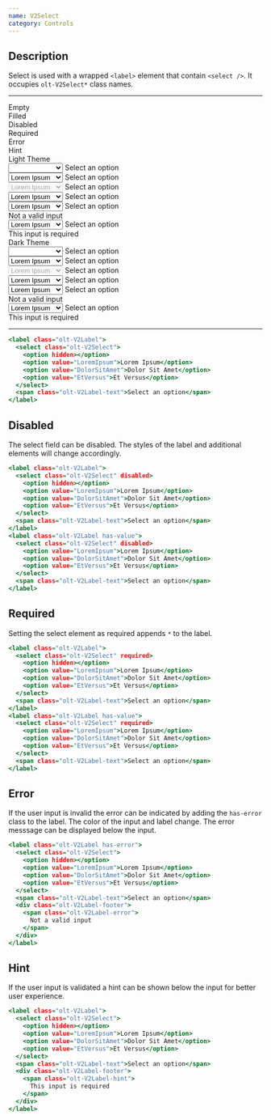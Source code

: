 ```yaml
---
name: V2Select
category: Controls
---
```


## Description

Select is used with a wrapped `<label>` element that contain
`<select />`. It occupies `olt-V2Select*` class names.

---

<div class="olt-Grid olt-u-marginTop4 olt-u-marginBottom6">
  <div class="olt-Grid-item olt-Grid-item--3">
    <div class="demo-spacer-small"></div>
    <div>
      <div class="demo-input-label">
        Empty
      </div>
      <div class="demo-input-label">
        Filled
      </div>
      <div class="demo-input-label">
        Disabled
      </div>
      <div class="demo-input-label">
        Required
      </div>
      <div class="demo-input-label">
        Error
      </div>
      <div class="demo-input-label">
        Hint
      </div>
    </div>
  </div>
  <div class="olt-Grid-item olt-Grid-item--9">
    <div class="olt-Grid">
      <div class="olt-Grid-item olt-Grid-item--5">
        <div class="demo-title">Light Theme</div>
        <div class="demo-subtitle-small"></div>
        <div class="olt-Card">
          <div class="olt-Card-content">
            <div class="demo-input-content">
              <label class="olt-V2Label">
                <select class="olt-V2Select">
                  <option hidden></option>
                  <option value="LoremIpsum">Lorem Ipsum</option>
                  <option value="DolorSitAmet">Dolor Sit Amet</option>
                  <option value="EtVersus">Et Versus</option>
                </select>
                <span class="olt-V2Label-text">Select an option</span>
              </label>
            </div>
            <div class="demo-input-content">
              <label class="olt-V2Label has-value">
                <select class="olt-V2Select">
                  <option value="LoremIpsum">Lorem Ipsum</option>
                  <option value="DolorSitAmet">Dolor Sit Amet</option>
                  <option value="EtVersus">Et Versus</option>
                </select>
                <span class="olt-V2Label-text">Select an option</span>
              </label>
            </div>
            <div class="demo-input-content">
              <label class="olt-V2Label has-value">
                <select class="olt-V2Select" disabled>
                  <option value="LoremIpsum">Lorem Ipsum</option>
                  <option value="DolorSitAmet">Dolor Sit Amet</option>
                  <option value="EtVersus">Et Versus</option>
                </select>
                <span class="olt-V2Label-text">Select an option</span>
              </label>
            </div>
            <div class="demo-input-content">
              <label class="olt-V2Label has-value">
                <select class="olt-V2Select" required>
                  <option value="LoremIpsum">Lorem Ipsum</option>
                  <option value="DolorSitAmet">Dolor Sit Amet</option>
                  <option value="EtVersus">Et Versus</option>
                </select>
                <span class="olt-V2Label-text">Select an option</span>
              </label>
            </div>
            <div class="demo-input-content">
              <label class="olt-V2Label has-value has-error">
                <select class="olt-V2Select">
                  <option value="LoremIpsum">Lorem Ipsum</option>
                  <option value="DolorSitAmet">Dolor Sit Amet</option>
                  <option value="EtVersus">Et Versus</option>
                </select>
                <span class="olt-V2Label-text">Select an option</span>
                <div class="olt-V2Label-footer">
                  <span class="olt-V2Label-error">
                    Not a valid input
                  </span>
                </div>
              </label>
            </div>
            <div class="demo-input-content">
              <label class="olt-V2Label has-value">
                <select class="olt-V2Select">
                  <option value="LoremIpsum">Lorem Ipsum</option>
                  <option value="DolorSitAmet">Dolor Sit Amet</option>
                  <option value="EtVersus">Et Versus</option>
                </select>
                <span class="olt-V2Label-text">Select an option</span>
                <div class="olt-V2Label-footer">
                  <span class="olt-V2Label-hint">
                    This input is required
                  </span>
                </div>
              </label>
            </div>
          </div>
        </div>
      </div>
      <div class="olt-Grid-item olt-Grid-item--5">
        <div class="demo-title">Dark Theme</div>
        <div class="demo-subtitle-small"></div>
        <div class="olt-Card olt-Card--dark olt-Theme-dark">
          <div class="olt-Card-content">
            <div class="demo-input-content">
              <label class="olt-V2Label">
                <select class="olt-V2Select">
                  <option hidden></option>
                  <option value="LoremIpsum">Lorem Ipsum</option>
                  <option value="DolorSitAmet">Dolor Sit Amet</option>
                  <option value="EtVersus">Et Versus</option>
                </select>
                <span class="olt-V2Label-text">Select an option</span>
              </label>
            </div>
            <div class="demo-input-content">
              <label class="olt-V2Label has-value">
                <select class="olt-V2Select">
                  <option value="LoremIpsum">Lorem Ipsum</option>
                  <option value="DolorSitAmet">Dolor Sit Amet</option>
                  <option value="EtVersus">Et Versus</option>
                </select>
                <span class="olt-V2Label-text">Select an option</span>
              </label>
            </div>
            <div class="demo-input-content">
              <label class="olt-V2Label has-value">
                <select class="olt-V2Select" disabled>
                  <option value="LoremIpsum">Lorem Ipsum</option>
                  <option value="DolorSitAmet">Dolor Sit Amet</option>
                  <option value="EtVersus">Et Versus</option>
                </select>
                <span class="olt-V2Label-text">Select an option</span>
              </label>
            </div>
            <div class="demo-input-content">
              <label class="olt-V2Label has-value">
                <select class="olt-V2Select" required>
                  <option value="LoremIpsum">Lorem Ipsum</option>
                  <option value="DolorSitAmet">Dolor Sit Amet</option>
                  <option value="EtVersus">Et Versus</option>
                </select>
                <span class="olt-V2Label-text">Select an option</span>
              </label>
            </div>
            <div class="demo-input-content">
              <label class="olt-V2Label has-value has-error">
                <select class="olt-V2Select">
                  <option value="LoremIpsum">Lorem Ipsum</option>
                  <option value="DolorSitAmet">Dolor Sit Amet</option>
                  <option value="EtVersus">Et Versus</option>
                </select>
                <span class="olt-V2Label-text">Select an option</span>
                <div class="olt-V2Label-footer">
                  <span class="olt-V2Label-error">
                    Not a valid input
                  </span>
                </div>
              </label>
            </div>
            <div class="demo-input-content">
              <label class="olt-V2Label has-value">
                <select class="olt-V2Select">
                  <option value="LoremIpsum">Lorem Ipsum</option>
                  <option value="DolorSitAmet">Dolor Sit Amet</option>
                  <option value="EtVersus">Et Versus</option>
                </select>
                <span class="olt-V2Label-text">Select an option</span>
                <div class="olt-V2Label-footer">
                  <span class="olt-V2Label-hint">
                    This input is required
                  </span>
                </div>
              </label>
            </div>
          </div>
        </div>
      </div>
    </div>
  </div>
</div>

---

```example.html
<label class="olt-V2Label">
  <select class="olt-V2Select">
    <option hidden></option>
    <option value="LoremIpsum">Lorem Ipsum</option>
    <option value="DolorSitAmet">Dolor Sit Amet</option>
    <option value="EtVersus">Et Versus</option>
  </select>
  <span class="olt-V2Label-text">Select an option</span>
</label>
```

## Disabled

The select field can be disabled. The styles of the label
and additional elements will change accordingly.

```disabled.html
<label class="olt-V2Label">
  <select class="olt-V2Select" disabled>
    <option hidden></option>
    <option value="LoremIpsum">Lorem Ipsum</option>
    <option value="DolorSitAmet">Dolor Sit Amet</option>
    <option value="EtVersus">Et Versus</option>
  </select>
  <span class="olt-V2Label-text">Select an option</span>
</label>
<label class="olt-V2Label has-value">
  <select class="olt-V2Select" disabled>
    <option value="LoremIpsum">Lorem Ipsum</option>
    <option value="DolorSitAmet">Dolor Sit Amet</option>
    <option value="EtVersus">Et Versus</option>
  </select>
  <span class="olt-V2Label-text">Select an option</span>
</label>
```

## Required

Setting the select element as required appends `*` to the label.

```required.html
<label class="olt-V2Label">
  <select class="olt-V2Select" required>
    <option hidden></option>
    <option value="LoremIpsum">Lorem Ipsum</option>
    <option value="DolorSitAmet">Dolor Sit Amet</option>
    <option value="EtVersus">Et Versus</option>
  </select>
  <span class="olt-V2Label-text">Select an option</span>
</label>
<label class="olt-V2Label has-value">
  <select class="olt-V2Select" required>
    <option value="LoremIpsum">Lorem Ipsum</option>
    <option value="DolorSitAmet">Dolor Sit Amet</option>
    <option value="EtVersus">Et Versus</option>
  </select>
  <span class="olt-V2Label-text">Select an option</span>
</label>
```

## Error

If the user input is invalid the error can be indicated by adding
the `has-error` class to the label. The color of the input and label
change. The error messsage can be displayed below the input.

```error.html
<label class="olt-V2Label has-error">
  <select class="olt-V2Select">
    <option hidden></option>
    <option value="LoremIpsum">Lorem Ipsum</option>
    <option value="DolorSitAmet">Dolor Sit Amet</option>
    <option value="EtVersus">Et Versus</option>
  </select>
  <span class="olt-V2Label-text">Select an option</span>
  <div class="olt-V2Label-footer">
    <span class="olt-V2Label-error">
      Not a valid input
    </span>
  </div>
</label>
```

## Hint

If the user input is validated a hint can be shown below the input
for better user experience.

```hint.html
<label class="olt-V2Label">
  <select class="olt-V2Select">
    <option hidden></option>
    <option value="LoremIpsum">Lorem Ipsum</option>
    <option value="DolorSitAmet">Dolor Sit Amet</option>
    <option value="EtVersus">Et Versus</option>
  </select>
  <span class="olt-V2Label-text">Select an option</span>
  <div class="olt-V2Label-footer">
    <span class="olt-V2Label-hint">
      This input is required
    </span>
  </div>
</label>
```
